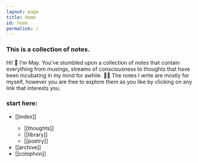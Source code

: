 ```yaml
---
layout: page
title: Home
id: home
permalink: /
---
```


### This is a collection of notes.

<p>Hi! 👋 I'm May. You've stumbled upon a collection of notes that contain everything from musings, streams of consciousness to thoughts that have been incubating in my mind for awhile. 🧠✨ The notes I write are mostly for myself, however you are free to explore them as you like by clicking on any link that interests you. </p>

### start here:
<ul>
<li>[[index]]</li>
<ul><li>[[thoughts]]</li>
<li>[[library]]</li>
<li>[[poetry]]</li></ul>
<li>[[archive]]</li>
<li>[[colophon]]</li>
</ul>



<style>
  .wrapper {
    max-width: 58em;
  }
</style>
